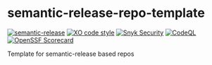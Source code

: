 # semantic-release-repo-template
[![semantic-release](https://img.shields.io/badge/%20%20%F0%9F%93%A6%F0%9F%9A%80-semantic--release-e10079.svg)](https://github.com/semantic-release/semantic-release)
[![XO code style](https://shields.io/badge/code_style-5ed9c7?logo=xo&labelColor=gray)](https://github.com/xojs/xo)
[![Snyk Security](../../actions/workflows/snyk-security.yml/badge.svg)](../../actions/workflows/snyk-security.yml)
[![CodeQL](../../actions/workflows/codeql.yml/badge.svg)](../../actions/workflows/codeql.yml)
[![OpenSSF Scorecard](https://api.securityscorecards.dev/projects/github.com/tomerh2001/semantic-release-repo-template/badge)](https://securityscorecards.dev/viewer/?uri=github.com/tomerh2001/semantic-release-repo-template)

Template for semantic-release based repos

